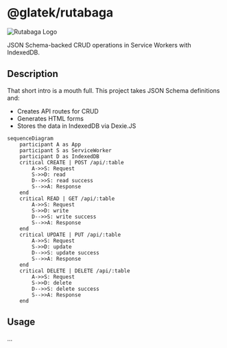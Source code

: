 # @glatek/rutabaga

![Rutabaga Logo](https://i.imgur.com/QfxAM93.png)

JSON Schema-backed CRUD operations in Service Workers with IndexedDB.

## Description

That short intro is a mouth full. This project takes JSON Schema definitions and:

- Creates API routes for CRUD
- Generates HTML forms
- Stores the data in IndexedDB via Dexie.JS

```mermaid
sequenceDiagram
    participant A as App
    participant S as ServiceWorker
    participant D as IndexedDB
    critical CREATE | POST /api/:table
        A->>S: Request
        S->>D: read
        D-->>S: read success
        S-->>A: Response
    end
    critical READ | GET /api/:table
        A->>S: Request
        S->>D: write
        D-->>S: write success
        S-->>A: Response
    end
    critical UPDATE | PUT /api/:table
        A->>S: Request
        S->>D: update
        D-->>S: update success
        S-->>A: Response
    end
    critical DELETE | DELETE /api/:table
        A->>S: Request
        S->>D: delete
        D-->>S: delete success
        S-->>A: Response
    end
```

## Usage

...
